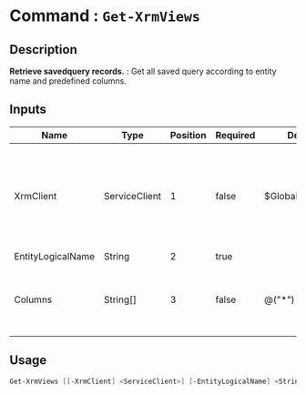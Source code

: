 # Command : `Get-XrmViews` 

## Description

**Retrieve savedquery records.** : Get all saved query according to entity name and predefined columns.

## Inputs

Name|Type|Position|Required|Default|Description
----|----|--------|--------|-------|-----------
XrmClient|ServiceClient|1|false|$Global:XrmClient|Xrm connector initialized to target instance. Use latest one by default. (Dataverse ServiceClient)
EntityLogicalName|String|2|true||
Columns|String[]|3|false|@("*")|Specify expected columns to retrieve. (Default : all columns)


## Usage

```Powershell 
Get-XrmViews [[-XrmClient] <ServiceClient>] [-EntityLogicalName] <String> [[-Columns] <String[]>] [<CommonParameters>]
``` 


